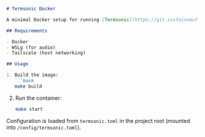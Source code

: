 ```markdown
# Termsonic Docker

A minimal Docker setup for running [Termsonic](https://git.sixfoisneuf.fr/termsonic). on a tailscale server using docker over wsl2

## Requirements

- Docker  
- WSLg (for audio)  
- Tailscale (host networking)  

## Usage

1. Build the image:
   ```bash
   make build
   ```

2. Run the container:
   ```bash
   make start
   ```

Configuration is loaded from `termsonic.toml` in the project root (mounted into `/config/termsonic.toml`).  
```

